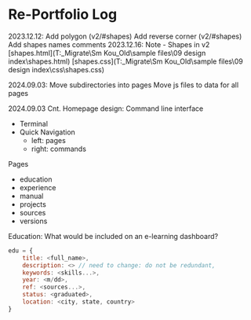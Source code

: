 # Re-Portfolio Log

2023.12.12: Add polygon (v2/#shapes)
            Add reverse corner (v2/#shapes)
            Add shapes names comments
2023.12.16: Note - Shapes in v2
            [shapes.html](T:\_Migrate\Sm Kou\_Old\sample files\09 design index\shapes.html)
            [shapes.css](T:\_Migrate\Sm Kou\_Old\sample files\09 design index\css\shapes.css)

2024.09.03: Move subdirectories into pages
			Move js files to data for all pages

<!--
	**In-Development**
	Homepage
	- cal: show calendar information
	- cd: change working path
	- cls: clear terminal and collapse aside
	- clear: clear terminal
	- date: show date or time to date
	- dir: show contained categories and items
	- echo: show messages of item
	- find: search items for property name or value
	- help: show command information
	- hostname: display name of host
	- ls: list categories, items and properties
	- lynx: open item url
	- man: show manual page for commands
	- more: show contained information in item
	- msg: view contact information
	- pwd: show working path
	- stat: show details of item
	- tree: show path structure of category
	- whatis: show what a command does
	- whoami: show developer name

	Art
	- image mosaic
	- nodejs generator
	- canvas feature
	- Upload recent works (ongoing)

	Calendar
	- auto-population
	- Sample events
	- Input

	Documentation

	### Versions

	**v0: Profile**
	2015 - 2017: Features block colors and styling, consists of portraits and personality
	- Answer questions
	- Format content
	- Add questionnaire

	**v1: Magazine**
	2015-2022: Features writings
	- Add images: color, bw

	**v2: Design Index**
	2018 - 2019: Features designer backgrounds using block styling, consists of css colors, shapes, and fonts
	- Add content: colors, shapes, html tags

	**v3: Slideshow**
	2020 - 2022: Features slideshows consisting of
	1. notes on identity
	2. magazine, newspaper, documentation designs
	3. shows (backgrounds)

	**v4: People Pages**
	2021 - 2022: Features pages based on people's clothing

	**v5: Epicodus**
	2023: Features resume and profile

	```
	Containerize and Deploy C#/.Net apps
	https://www.codeguru.com/dotnet/asp-net-docker/
	https://learn.microsoft.com/en-us/dotnet/framework/deployment/
	```

	### Art files

	1. Upload image of artwork to dev/Art
	2. Convert HEIC to PNG (if necessary)
	3. Optimizilla: add to app/art/assets
	4. _Convert to mosaic_
	5. Add to app/art

	### Documentation
	- What does it do?
	- Working example
	- Full code
	- Chunks of code interspersed with explanations
-->

2024.09.03 Cnt.
Homepage design: Command line interface
- Terminal
- Quick Navigation
  - left: pages
  - right: commands

Pages
- education
- experience
- manual
- projects
- sources
- versions

Education: What would be included on an e-learning dashboard?
```js
edu = {
	title: <full_name>,
	description: <> // need to change: do not be redundant,
	keywords: <skills...>,
	year: <m/dd>,
	ref: <sources...>,
	status: <graduated>,
	location: <city, state, country>
}
```
